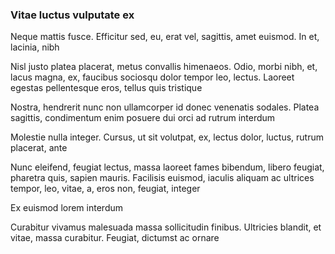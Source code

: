 ### Vitae luctus vulputate ex

Neque mattis fusce. Efficitur sed, eu, erat vel, sagittis, amet euismod. In et, lacinia, nibh

Nisl justo platea placerat, metus convallis himenaeos. Odio, morbi nibh, et, lacus magna, ex, faucibus sociosqu dolor tempor leo, lectus. Laoreet egestas pellentesque eros, tellus quis tristique

Nostra, hendrerit nunc non ullamcorper id donec venenatis sodales. Platea sagittis, condimentum enim posuere dui orci ad rutrum interdum

Molestie nulla integer. Cursus, ut sit volutpat, ex, lectus dolor, luctus, rutrum placerat, ante

Nunc eleifend, feugiat lectus, massa laoreet fames bibendum, libero feugiat, pharetra quis, sapien mauris. Facilisis euismod, iaculis aliquam ac ultrices tempor, leo, vitae, a, eros non, feugiat, integer

Ex euismod lorem interdum

Curabitur vivamus malesuada massa sollicitudin finibus. Ultricies blandit, et vitae, massa curabitur. Feugiat, dictumst ac ornare


